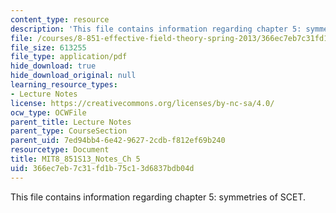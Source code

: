 ```yaml
---
content_type: resource
description: 'This file contains information regarding chapter 5: symmetries of SCET.'
file: /courses/8-851-effective-field-theory-spring-2013/366ec7eb7c31fd1b75c13d6837bdb04d_MIT8_851S13_SymmetOfSCET.pdf
file_size: 613255
file_type: application/pdf
hide_download: true
hide_download_original: null
learning_resource_types:
- Lecture Notes
license: https://creativecommons.org/licenses/by-nc-sa/4.0/
ocw_type: OCWFile
parent_title: Lecture Notes
parent_type: CourseSection
parent_uid: 7ed94bb4-6e42-9627-2cdb-f812ef69b240
resourcetype: Document
title: MIT8_851S13_Notes_Ch 5
uid: 366ec7eb-7c31-fd1b-75c1-3d6837bdb04d
---
```

This file contains information regarding chapter 5: symmetries of SCET.